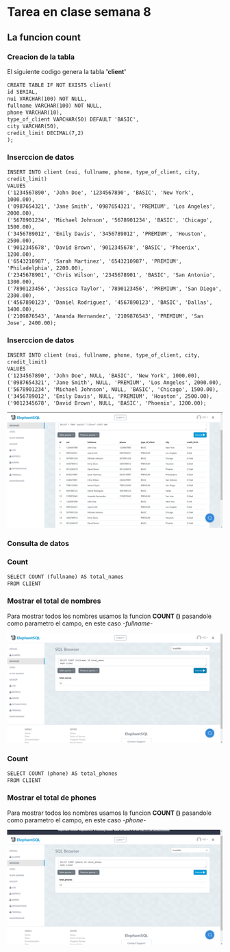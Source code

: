 # Tarea en clase semana 8
## La funcion count
### Creacion  de la tabla
El siguiente codigo genera la tabla **'client'**
```
CREATE TABLE IF NOT EXISTS client(
id SERIAL,
nui VARCHAR(100) NOT NULL,
fullname VARCHAR(100) NOT NULL,
phone VARCHAR(10),
type_of_client VARCHAR(50) DEFAULT 'BASIC',
city VARCHAR(50),
credit_limit DECIMAL(7,2)
);
```
### Inserccion de datos

```
INSERT INTO client (nui, fullname, phone, type_of_client, city, credit_limit) 
VALUES 
('1234567890', 'John Doe', '1234567890', 'BASIC', 'New York', 1000.00),
('0987654321', 'Jane Smith', '0987654321', 'PREMIUM', 'Los Angeles', 2000.00),
('5678901234', 'Michael Johnson', '5678901234', 'BASIC', 'Chicago', 1500.00),
('3456789012', 'Emily Davis', '3456789012', 'PREMIUM', 'Houston', 2500.00),
('9012345678', 'David Brown', '9012345678', 'BASIC', 'Phoenix', 1200.00),
('6543210987', 'Sarah Martinez', '6543210987', 'PREMIUM', 'Philadelphia', 2200.00),
('2345678901', 'Chris Wilson', '2345678901', 'BASIC', 'San Antonio', 1300.00),
('7890123456', 'Jessica Taylor', '7890123456', 'PREMIUM', 'San Diego', 2300.00),
('4567890123', 'Daniel Rodriguez', '4567890123', 'BASIC', 'Dallas', 1400.00),
('2109876543', 'Amanda Hernandez', '2109876543', 'PREMIUM', 'San Jose', 2400.00);
```

### Inserccion de datos

```
INSERT INTO client (nui, fullname, phone, type_of_client, city, credit_limit) 
VALUES 
('1234567890', 'John Doe', NULL, 'BASIC', 'New York', 1000.00),
('0987654321', 'Jane Smith', NULL, 'PREMIUM', 'Los Angeles', 2000.00),
('5678901234', 'Michael Johnson', NULL, 'BASIC', 'Chicago', 1500.00),
('3456789012', 'Emily Davis', NULL, 'PREMIUM', 'Houston', 2500.00),
('9012345678', 'David Brown', NULL, 'BASIC', 'Phoenix', 1200.00);
```
<img src="./capturas/createtable.png"/>

### Consulta de datos
### Count
```
SELECT COUNT (fullname) AS total_names
FROM CLIENT
```

### Mostrar el total de nombres
Para mostrar todos los nombres usamos la funcion **COUNT ()** pasandole como parametro el campo, en este caso *-fullname-*

<img src="./capturas/countnames.png"/>

### Count
```
SELECT COUNT (phone) AS total_phones
FROM CLIENT
```

### Mostrar el total de phones
Para mostrar todos los nombres usamos la funcion **COUNT ()** pasandole como parametro el campo, en este caso *-phone-*

<img src="./capturas/countphones.png"/>
